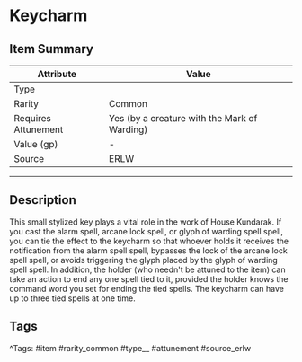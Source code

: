 # Keycharm

## Item Summary

| Attribute            | Value                        |
|----------------------|------------------------------|
| Type                 |   |
| Rarity               | Common             |
| Requires Attunement  | Yes (by a creature with the Mark of Warding)                |
| Value (gp)           | -    |
| Source               | ERLW |

---

## Description

This small stylized key plays a vital role in the work of House Kundarak. If you cast the alarm spell, arcane lock spell, or glyph of warding spell spell, you can tie the effect to the keycharm so that whoever holds it receives the notification from the alarm spell spell, bypasses the lock of the arcane lock spell spell, or avoids triggering the glyph placed by the glyph of warding spell spell. In addition, the holder (who needn't be attuned to the item) can take an action to end any one spell tied to it, provided the holder knows the command word you set for ending the tied spells. The keycharm can have up to three tied spells at one time.

## Tags

^Tags: #item #rarity_common #type__ #attunement #source_erlw